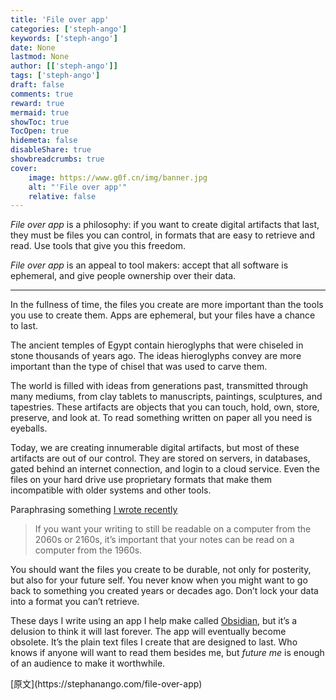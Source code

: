 ```yaml
---
title: 'File over app'
categories: ['steph-ango']
keywords: ['steph-ango']
date: None
lastmod: None
author: [['steph-ango']]
tags: ['steph-ango']
draft: false 
comments: true
reward: true 
mermaid: true 
showToc: true 
TocOpen: true 
hidemeta: false 
disableShare: true 
showbreadcrumbs: true 
cover:
    image: https://www.g0f.cn/img/banner.jpg
    alt: "'File over app'"
    relative: false
---
```


<div>

<p><em>File over app</em> is a philosophy: if you want to create digital artifacts that last, they must be files you can control, in formats that are easy to retrieve and read. Use tools that give you this freedom.</p>
<p><em>File over app</em> is an appeal to tool makers: accept that all software is ephemeral, and give people ownership over their data.</p>
<hr/>
<p>In the fullness of time, the files you create are more important than the tools you use to create them. Apps are ephemeral, but your files have a chance to last.</p>
<p>The ancient temples of Egypt contain hieroglyphs that were chiseled in stone thousands of years ago. The ideas hieroglyphs convey are more important than the type of chisel that was used to carve them.</p>
<p>The world is filled with ideas from generations past, transmitted through many mediums, from clay tablets to manuscripts, paintings, sculptures, and tapestries. These artifacts are objects that you can touch, hold, own, store, preserve, and look at. To read something written on paper all you need is eyeballs.</p>
<p>Today, we are creating innumerable digital artifacts, but most of these artifacts are out of our control. They are stored on servers, in databases, gated behind an internet connection, and login to a cloud service. Even the files on your hard drive use proprietary formats that make them incompatible with older systems and other tools.</p>
<p>Paraphrasing something <a href="https://obsidian.md/blog/new-obsidian-icon/" target="_blank">I wrote recently</a></p>
<blockquote>
<p>If you want your writing to still be readable on a computer from the 2060s or 2160s, it’s important that your notes can be read on a computer from the 1960s.</p>
</blockquote>
<p>You should want the files you create to be durable, not only for posterity, but also for your future self. You never know when you might want to go back to something you created years or decades ago. Don’t lock your data into a format you can’t retrieve.</p>
<p>These days I write using an app I help make called <a class="internal-link" href="https://stephanango.com/obsidian">Obsidian</a>, but it’s a delusion to think it will last forever. The app will eventually become obsolete. It’s the plain text files I create that are designed to last. Who knows if anyone will want to read them besides me, but <em>future me</em> is enough of an audience to make it worthwhile.</p>

</div>

<div>
[原文](https://stephanango.com/file-over-app)
</div>

